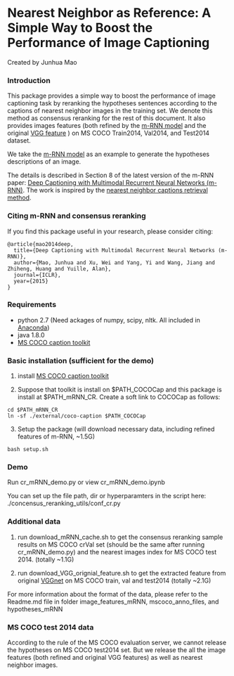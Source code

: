 # Nearest Neighbor as Reference: A Simple Way to Boost the Performance of Image Captioning

Created by Junhua Mao

### Introduction

This package provides a simple way to boost the performance of image captioning task by reranking the hypotheses sentences according to the captions of nearest neighbor images in the training set.
We denote this method as consensus reranking for the rest of this document.
It also provides images features (both refined by the [m-RNN model](www.stat.ucla.edu/~junhua.mao/m-RNN.html) and the original [VGG feature](http://arxiv.org/abs/1409.1556) ) on MS COCO Train2014, Val2014, and Test2014 dataset.

We take the [m-RNN model](www.stat.ucla.edu/~junhua.mao/m-RNN.html) as an example to generate the hypotheses descriptions of an image.

The details is described in Section 8 of the latest version of the m-RNN paper: [Deep Captioning with Multimodal Recurrent Neural Networks (m-RNN)](http://arxiv.org/abs/1412.6632).
The work is inspired by the [nearest neighbor captions retrieval method](http://arxiv.org/abs/1505.04467).

### Citing m-RNN and consensus reranking

If you find this package useful in your research, please consider citing:

    @article{mao2014deep,
      title={Deep Captioning with Multimodal Recurrent Neural Networks (m-RNN)},
      author={Mao, Junhua and Xu, Wei and Yang, Yi and Wang, Jiang and Zhiheng, Huang and Yuille, Alan},
      journal={ICLR},
      year={2015}
    }
    
### Requirements
- python 2.7 (Need ackages of numpy, scipy, nltk. All included in [Anaconda](https://store.continuum.io/cshop/anaconda/))
- java 1.8.0
- [MS COCO caption toolkit](https://github.com/tylin/coco-caption)

### Basic installation (sufficient for the demo)
1. install [MS COCO caption toolkit](https://github.com/tylin/coco-caption)

2. Suppose that toolkit is install on $PATH_COCOCap and this package is install at $PATH_mRNN_CR. Create a soft link to COCOCap as follows:
  ```Shell
  cd $PATH_mRNN_CR
  ln -sf ./external/coco-caption $PATH_COCOCap
  ```
  
3. Setup the package (will download necessary data, including refined features of m-RNN, ~1.5G)
  ```Shell
  bash setup.sh
  ```
  
### Demo
Run cr_mRNN_demo.py or view cr_mRNN_demo.ipynb

You can set up the file path, dir or hyperparamters in the script here: ./concensus_reranking_utils/conf_cr.py

### Additional data
1. run download_mRNN_cache.sh to get the consensus reranking sample results on MS COCO crVal set (should be the same after running cr_mRNN_demo.py) and the nearest images index for MS COCO test 2014. (totally ~1.1G)

2. run download_VGG_orignial_feature.sh to get the extracted feature from original [VGGnet](http://arxiv.org/abs/1409.1556) on MS COCO train, val and test2014 (totally ~2.1G)

For more information about the format of the data, please refer to the Readme.md file in folder image_features_mRNN, mscoco_anno_files, and hypotheses_mRNN

### MS COCO test 2014 data
According to the rule of the MS COCO evaluation server, we cannot release the hypotheses on MS COCO test2014 set.
But we release the all the image features (both refined and original VGG features) as well as nearest neighbor images.
